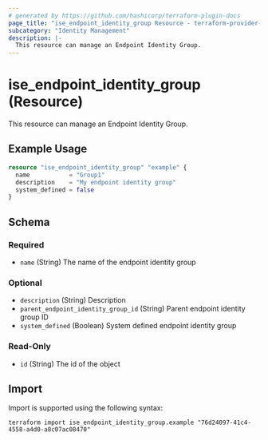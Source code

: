 ```yaml
---
# generated by https://github.com/hashicorp/terraform-plugin-docs
page_title: "ise_endpoint_identity_group Resource - terraform-provider-ise"
subcategory: "Identity Management"
description: |-
  This resource can manage an Endpoint Identity Group.
---
```


# ise_endpoint_identity_group (Resource)

This resource can manage an Endpoint Identity Group.

## Example Usage

```terraform
resource "ise_endpoint_identity_group" "example" {
  name           = "Group1"
  description    = "My endpoint identity group"
  system_defined = false
}
```

<!-- schema generated by tfplugindocs -->
## Schema

### Required

- `name` (String) The name of the endpoint identity group

### Optional

- `description` (String) Description
- `parent_endpoint_identity_group_id` (String) Parent endpoint identity group ID
- `system_defined` (Boolean) System defined endpoint identity group

### Read-Only

- `id` (String) The id of the object

## Import

Import is supported using the following syntax:

```shell
terraform import ise_endpoint_identity_group.example "76d24097-41c4-4558-a4d0-a8c07ac08470"
```
